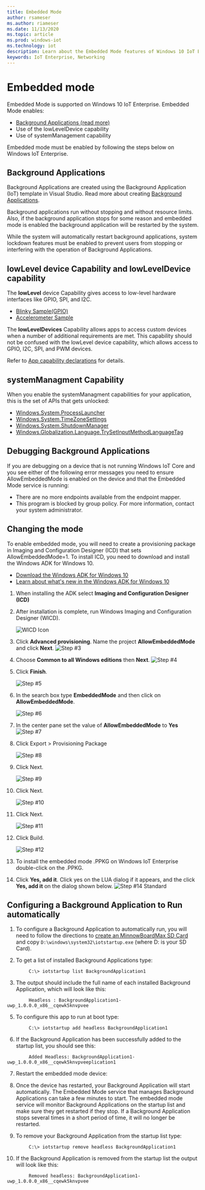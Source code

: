 ```yaml
---
title: Embedded Mode
author: rsameser
ms.author: riameser
ms.date: 11/13/2020
ms.topic: article
ms.prod: windows-iot
ms.technology: iot
description: Learn about the Embedded Mode features of Windows 10 IoT Enterprise.
keywords: IoT Enterprise, Networking
---
```

# Embedded mode

Embedded Mode is supported on Windows 10 IoT Enterprise. Embedded Mode enables:

* [Background Applications (read more)](https://docs.microsoft.com/windows/iot-core/develop-your-app/backgroundapplications)
* Use of the lowLevelDevice capability
* Use of systemManagement capability

Embedded mode must be enabled by following the steps below on Windows IoT Enterprise.

## Background Applications

Background Applications are created using the Background Application (IoT) template in Visual Studio.
Read more about creating [Background Applications](https://docs.microsoft.com/windows/iot-core/develop-your-app/backgroundapplications).

Background applications run without stopping and without resource limits. Also, if the background application stops for some reason and embedded mode is enabled the background application will be restarted by the system.

While the system will automatically restart background applications, system lockdown features must be enabled to prevent users from stopping or interfering with the operation of Background Applications.

## lowLevel device Capability and lowLevelDevice capability

The **lowLevel** device Capability gives access to low-level hardware interfaces like GPIO, SPI, and I2C.

* [Blinky Sample(GPIO)](https://developer.microsoft.com/windows/iot/samples/helloblinky)
* [Accelerometer Sample](https://github.com/Microsoft/Windows-iotcore-samples/tree/master/Samples/Accelerometer)

The **lowLevelDevices** Capability allows apps to access custom devices when a number of additional requirements are met. This
capability should not be confused with the lowLevel device capability, which allows access to GPIO, I2C, SPI, and PWM devices.

Refer to [App capability declarations](https://docs.microsoft.com/windows/uwp/packaging/app-capability-declarations) for details.

## systemManagment Capability

When you enable the systemManagment capabilities for your application, this is the set of APIs that gets unlocked:  

* [Windows.System.ProcessLauncher](https://msdn.microsoft.com/library/windows/apps/windows.system.processlauncher.aspx)
* [Windows.System.TimeZoneSettings](https://msdn.microsoft.com/library/windows/apps/windows.system.timezonesettings.aspx)
* [Windows.System.ShutdownManager](https://msdn.microsoft.com/library/windows/apps/windows.system.shutdownmanager.aspx)
* [Windows.Globalization.Language.TrySetInputMethodLanguageTag](https://msdn.microsoft.com/library/windows/apps/windows.globalization.language.trysetinputmethodlanguagetag.aspx)

## Debugging Background Applications

If you are debugging on a device that is not running Windows IoT Core and you see either of the following error messages you need to ensure AllowEmbeddedMode is enabled on the device and that the Embedded Mode service is running:

* There are no more endpoints available from the endpoint mapper.
* This program is blocked by group policy. For more information, contact your system administrator.

## Changing the mode
To enable embedded mode, you will need to create a provisioning package in Imaging and Configuration Designer (ICD) that sets AllowEmbeddedMode=1.  To install ICD, you need to download and install the Windows ADK for Windows 10.

* [Download the Windows ADK for Windows 10](https://go.microsoft.com/fwlink/p/?LinkId=526740)
* [Learn about what's new in the Windows ADK for Windows 10](https://msdn.microsoft.com/library/windows/hardware/dn927348(v=vs.85).aspx)

1. When installing the ADK select **Imaging and Configuration Designer (ICD)**
2. After installation is complete, run Windows Imaging and Configuration Designer (WICD).

    ![WICD Icon](../media/EmbeddedMode/WICD_Icon.png)

3. Click **Advanced provisioning**.  Name the project **AllowEmbeddedMode** and click **Next**.
    ![Step #3](../media/EmbeddedMode/Step3.png)

4. Choose **Common to all Windows editions** then **Next**.
    ![Step #4](../media/EmbeddedMode/Step4.png)

5. Click **Finish**.

    ![Step #5](../media/EmbeddedMode/Step5.png)

6. In the search box type **EmbeddedMode** and then click on **AllowEmbeddedMode**.

    ![Step #6](../media/EmbeddedMode/Step6.png)

7. In the center pane set the value of **AllowEmbeddedMode** to **Yes**
    ![Step #7](../media/EmbeddedMode/Step7.png)

8. Click Export > Provisioning Package

    ![Step #8](../media/EmbeddedMode/Step8.png)

9. Click Next.

    ![Step #9](../media/EmbeddedMode/Step9.png)

10. Click Next.

    ![Step #10](../media/EmbeddedMode/Step10.png)

11. Click Next.

    ![Step #11](../media/EmbeddedMode/Step11.png)

12. Click Build.

    ![Step #12](../media/EmbeddedMode/Step12.png)

13. To install the embedded mode .PPKG on Windows IoT Enterprise double-click on the .PPKG.

14. Click **Yes, add it**.
    Click yes on the LUA dialog if it appears, and the click **Yes, add it** on the dialog shown below.
    ![Step #14 Standard](../media/EmbeddedMode/Step14Standard.png)


## Configuring a Background Application to Run automatically
1. To configure a Background Application to automatically run, you will need to follow the directions to [create an MinnowBoardMax SD Card](https://developer.microsoft.com/windows/iot/getstarted) and copy `D:\windows\system32\iotstartup.exe` (where D: is your SD Card).

2. To get a list of installed Background Applications type:
```
        C:\> iotstartup list BackgroundApplication1
```
3. The output should include the full name of each installed Background Application, which will look like this:
```
        Headless : BackgroundApplication1-uwp_1.0.0.0_x86__cqewk5knvpvee
```
5. To configure this app to run at boot type:
```
        C:\> iotstartup add headless BackgroundApplication1
```
6. If the Background Application has been successfully added to the startup list, you should see this:
```
        Added Headless: BackgroundApplication1-uwp_1.0.0.0_x86__cqewk5knvpveeplication1
```
7. Restart the embedded mode device:

8. Once the device has restarted, your Background Application will start automatically.  The Embedded Mode service that manages Background Applications can take a few minutes to start.  The embedded mode service will monitor Background Applications on the startup list and make sure they get restarted if they stop.  If a Background Application stops several times in a short period of time, it will no longer be restarted.

9. To remove your Background Application from the startup list type:
```
        C:\> iotstartup remove headless BackgroundApplication1
```
10. If the Background Application is removed from the startup list the output will look like this:
```
        Removed headless: BackgroundApplication1-uwp_1.0.0.0_x86__cqewk5knvpvee
```
